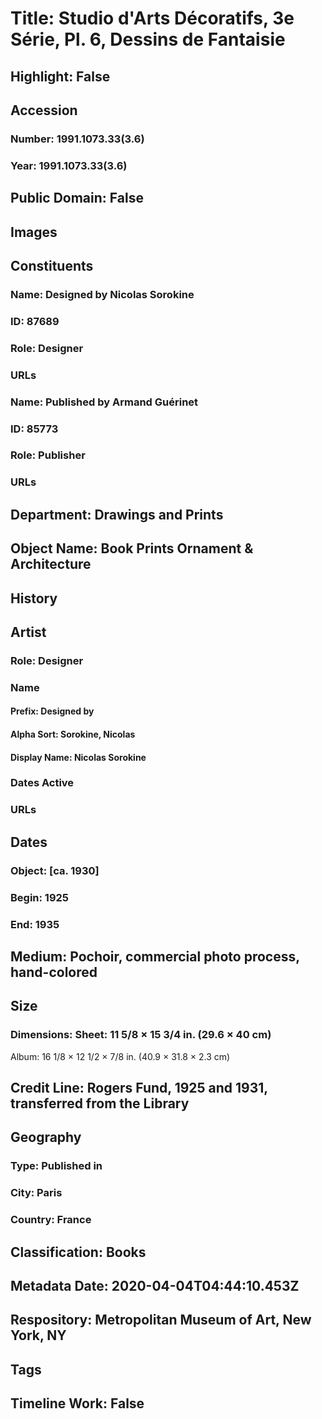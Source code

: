 # Title: Studio d'Arts Décoratifs, 3e Série, Pl. 6, Dessins de Fantaisie
## Highlight: False
## Accession
### Number: 1991.1073.33(3.6)
### Year: 1991.1073.33(3.6)
## Public Domain: False
## Images
## Constituents
### Name: Designed by Nicolas Sorokine
### ID: 87689
### Role: Designer
### URLs
### Name: Published by Armand Guérinet
### ID: 85773
### Role: Publisher
### URLs
## Department: Drawings and Prints
## Object Name: Book Prints Ornament & Architecture
## History
## Artist
### Role: Designer
### Name
#### Prefix: Designed by
#### Alpha Sort: Sorokine, Nicolas
#### Display Name: Nicolas Sorokine
### Dates Active
### URLs
## Dates
### Object: [ca. 1930]
### Begin: 1925
### End: 1935
## Medium: Pochoir, commercial photo process, hand-colored
## Size
### Dimensions: Sheet: 11 5/8 × 15 3/4 in. (29.6 × 40 cm)
Album: 16 1/8 × 12 1/2 × 7/8 in. (40.9 × 31.8 × 2.3 cm)
## Credit Line: Rogers Fund, 1925 and 1931, transferred from the Library
## Geography
### Type: Published in
### City: Paris
### Country: France
## Classification: Books
## Metadata Date: 2020-04-04T04:44:10.453Z
## Respository: Metropolitan Museum of Art, New York, NY
## Tags
## Timeline Work: False
